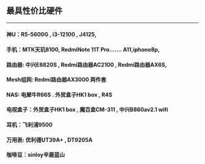 ## 最具性价比硬件
-------------------------------------

#### 神U：R5-5600G  ,  i3-12100    , J4125,

#### 手机：MTK天玑8100, RedmiNote 11T Pro....... A11,iphone8p, 

#### 路由器: 中兴E8820S  ,  Redmi路由器AC2100  ,  Redmi路由器AX6S, 

#### Mesh组网: Redmi路由器AX3000 两件套

#### NAS: 电犀牛R66S  .  外贸盒子HK1 box  , R4S

#### 电视盒子：外贸盒子HK1 box ,  魔百盒CM-311 , 中兴B860av2.1 wifi

#### 耳机：飞利浦9500

#### 万用表: 优利德UT39A+  ,  DT9205A

#### 咖啡豆：sinloy辛鹿蓝山


